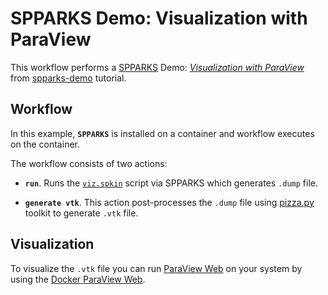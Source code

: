 # SPPARKS Demo: Visualization with ParaView

This workflow performs a [SPPARKS][spparks] Demo: [*Visualization with ParaView*][demo] from [spparks-demo][demo-repo] tutorial.

## Workflow

In this example, **`SPPARKS`** is installed on a container
and workflow executes on the container.

The workflow consists of two actions:
  * **`run`**. Runs the [`viz.spkin`](./scripts/viz.spkin) script via SPPARKS which generates
    `.dump` file.

  * **`generate vtk`**. This action post-processes the `.dump` file using
    [pizza.py](https://pizza.sandia.gov) toolkit to generate `.vtk` file.

## Visualization

To visualize the `.vtk` file you can run [ParaView Web][paraview]
on your system by using the [Docker ParaView Web][pvw-docker].


[spparks]: https://spparks.sandia.gov/
[demo]: https://github.com/bdecost/spparks-demo/blob/master/spparks-demo.org#5-demo-visualization-with-paraview
[demo-repo]: https://github.com/bdecost/spparks-demo
[pvw-docker]: https://github.com/ivotron/docker-paraviewweb
[paraview]: http://kitware.github.io/paraviewweb/